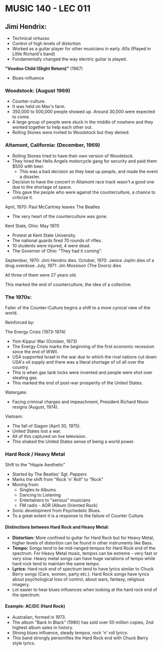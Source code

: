 # MUSIC 140 - LEC 011
## Jimi Hendrix:
- Technical virtuoso
- Control of high levels of distortion
- Worked as a guitar player for other musicians in early .60s (Played in Little Richard's band)
- Fundamentally changed the way electric guitar is played.

**"Voodoo Child (Slight Return)"** (1967)
- Blues-influence

### Woodstock: (August 1969)
- Counter-culture.
- It was held on Max's farm.
- 350,000 to 500,000 people showed up. Around 30,000 were expected to come.
- A large group of people were stuck in the middle of nowhere and they worked together to help each other out.
- Rolling Stones were invited to Woodstock but they denied.

### Altamont, California: (December, 1969)
- Rolling Stones tried to have their own version of Woodstock.
- They hired the Hells Angels motorcycle gang for security and paid them $500 with beer.
  - This was a bad decision as they beat up people, and made the event a disaster.
- Decision to have the concert in Altamont race track wasn't a good one due to the shortage of space.
- This gave the people who were against the counterculture, a chance to criticize it.

April, 1970: Paul McCartney leaves The Beatles
- The very heart of the counterculture was gone.

Kent State, Ohio: May 1970
- Protest at Kent State University.
- The national guards fired 70 rounds of rifles.
- 10 students were injured, 4 were dead.
- The Governor of Ohio: "They had it coming".

September, 1970: Jimi Hendrix dies.
October, 1970: Janice Joplin dies of a drug overdose.
July, 1971: Jim Mossison (The Doors) dies

All three of them were 27 years old.

This marked the end of counterculture, the idea of a collective.

### The 1970s:
Failer of the Counter-Culture begins a shift to a more cynical view of the world.

Reinforced by:

The Energy Crisis (1973-1974)
- Yom Kippur War (October, 1973)
- The Energy Crisis marks the beginning of the first economic recession since the end of WWII.
- USA supported Israel in the war due to which the rival nations cut down USA's oil supply and there was a literal shortage of oil all over the country.
- This is when gas tank locks were invented and people were shot over stealing gas.
- This marked the end of post-war prosperity of the United States.

Watergate:
- Facing criminal charges and impeachment, President Richard Nixon resigns (August, 1974).

Vietnam:
- The fall of Siagon (April 30, 1975).
- United States lost a war.
- All of this captured on live television.
- This shaked the United States sense of being a world power.

### Hard Rock / Heavy Metal
Shift to the "Hippie Aesthetic"
- Started by The Beatles' Sgt. Peppers
- Marks the shift from "Rock 'n' Roll" to "Rock"
- Moving from:
  - Singles to Albums
  - Dancing to Listening
  - Entertainers to "serious" musicians
  - FM radio - AOR (Album Oriented Rock)
- Sonic development from Psychedelic Blues.
- To a great extent it is a response to the failure of Counter Culture.

#### Distinctions between Hard Rock and Heavy Metal:
- **Distortion:** More confined to guitar for Hard Rock but for Heavy Metal, higher levels of distortion can be found in other instruments like Bass.
- **Tempo:** Songs tend to be mid-ranged tempos for Hard Rock end of the spectrum. For Heavy Metal music, tempos can be extreme - very fast or very slow. Heavy metal songs can have huge variations of tempo while hard rock tend to maintain the same tempo.
- **Lyrics:** Hard rock end of spectrum tend to have lyrics similar to Chuck Berry songs (Cars, women, party etc.). Hard Rock songs have lyrics about psychological loss of control, about wars, fantasy, religious imagery.
- Lot easier to hear blues influences when looking at the hard rock end of the spectrum.

#### Example: AC/DC (Hard Rock)
- Australian, formed in 1973.
- The album "Back In Black" (1980) has sold over 50 million copies, 2nd highest album sales in history.
- Strong blues influence, steady tempos, rock 'n' roll lyrics.
- This band strongly personifies the Hard Rock end with Chuck Berry style lyrics.
<!--stackedit_data:
eyJoaXN0b3J5IjpbLTU2Mjc1NTUsMjc1MDU5NzI4LC05NjAzMT
U3MTUsLTEyNTYwMDMxMTksMTA0OTk3OTAwNywtMTMxMTE2NzAx
NCwxMzYzMDgxNTU5LDY3ODc4Njg2NiwtMTQ4MjkwMTg0LC0xNj
E1MzQ2NTE1LDM3MTAwNzkxNSwtMzMwNjI2ODA1LC0yMDU3ODky
MjYwXX0=
-->